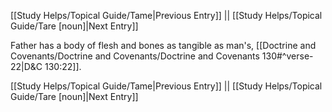 [[Study Helps/Topical Guide/Tame|Previous Entry]]  ||  [[Study Helps/Topical Guide/Tare [noun]|Next Entry]]

 Father has a body of flesh and bones as tangible as man's, [[Doctrine and Covenants/Doctrine and Covenants/Doctrine and Covenants 130#^verse-22|D&C 130:22]].

[[Study Helps/Topical Guide/Tame|Previous Entry]]  ||  [[Study Helps/Topical Guide/Tare [noun]|Next Entry]]